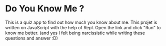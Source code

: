 # Do You Know Me ?
This is a quiz app to find out how much you know about me. This projet is written on JavaScript with the help of Repl. Open the link and click "Run" to know me better. (and yes I felt being narcissistic while writing these questions and answer :D)